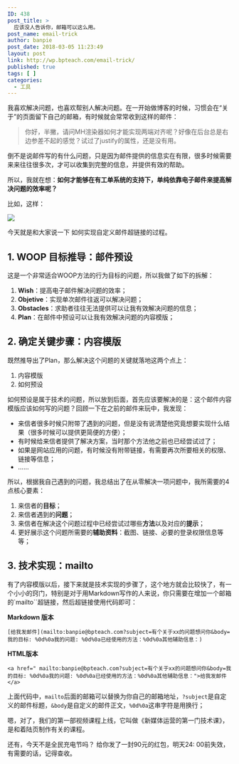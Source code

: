 ```yaml
---
ID: 438
post_title: >
  应该没人告诉你，邮箱可以这么用。
post_name: email-trick
author: banpie
post_date: 2018-03-05 11:23:49
layout: post
link: http://wp.bpteach.com/email-trick/
published: true
tags: [ ]
categories:
  - 工具
---
```

我喜欢解决问题，也喜欢帮别人解决问题。在一开始做博客的时候，习惯会在“关于”的页面留下自己的邮箱，有时候就会常常收到这样的邮件：

> 你好，半撇，请问MH渲染器如何才能实现两端对齐呢？好像在后台总是右边参差不起的感觉？试过了justify的属性，还是没有用。

倒不是说邮件写的有什么问题，只是因为邮件提供的信息实在有限，很多时候需要来来往往很多次，才可以收集到完整的信息，并提供有效的帮助。

所以，我就在想：**如何才能够在有工单系统的支持下，单纯依靠电子邮件来提高解决问题的效率呢？**

比如，这样：

![](./assets/image/emailtrick.gif)

今天就是和大家说一下
如何实现自定义邮件超链接的过程。

## 1. WOOP 目标推导：邮件预设

这是一个非常适合WOOP方法的行为目标的问题，所以我做了如下的拆解：
1. **Wish**：提高电子邮件解决问题的效率；
2. **Objetive**：实现单次邮件往返可以解决问题；
3. **Obstacles**：求助者往往无法提供可以让我有效解决问题的信息；
4. **Plan**：在邮件中预设可以让我有效解决问题的内容模版；

## 2. 确定关键步骤：内容模版

既然推导出了Plan，那么解决这个问题的关键就落地这两个点上：
1. 内容模版
2. 如何预设

如何预设是属于技术的问题，所以放到后面，首先应该要解决的是：这个邮件内容模版应该如何写的问题？回顾一下在之前的邮件来玩中，我发现：
- 来信者很多时候只附带了遇到的问题，但是没有说清楚他究竟想要实现什么结果（很多时候可以提供更简便的方便）；
- 有时候给来信者提供了解决方案，当时那个方法他之前也已经尝试过了；
- 如果是网站应用的问题，有时候没有附带链接，有需要再次所要相关的权限、链接等信息；
- ……

所以，根据我自己遇到的问题，我总结出了在从零解决一项问题中，我所需要的4点核心要素：
1. 来信者的**目标**；
2. 来信者遇到的**问题**；
3. 来信者在解决这个问题过程中已经尝试过哪些**方法**以及对应的**提示**；
3. 更好展示这个问题所需要的**辅助资料**：截图、链接、必要的登录权限信息等等；

## 3. 技术实现：mailto

有了内容模版以后，接下来就是技术实现的步骤了，这个地方就会比较快了，有一个小小的窍门，特别是对于用Markdown写作的人来说，你只需要在增加一个邮箱的`mailto``超链接，然后超链接使用代码即可：

**Markdown 版本**
```
[给我发邮件](mailto:banpie@bpteach.com?subject=有个关于xx的问题想问你&body=我的目标: %0d%0a我的问题: %0d%0a已经使用的方法：%0d%0a其他辅助信息：)
```

**HTML版本**
```
<a href=" mailto:banpie@bpteach.com?subject=有个关于xx的问题想问你&body=我的目标: %0d%0a我的问题: %0d%0a已经使用的方法：%0d%0a其他辅助信息：">给我发邮件</a>
```
上面代码中，`mailto`后面的邮箱可以替换为你自己的邮箱地址，`?subject`是自定义的邮件标题，`&body`是自定义的邮件正文，`%0d%0a`这串字符是用换行；

嗯，对了，我们的第一部视频课程上线，它叫做《新媒体运营的第一门技术课》，是和着陆页制作有关的课程。

还有，今天不是全民充电节吗？ 给你发了一封90元的红包，明天24: 00前失效，有需要的话，记得查收。